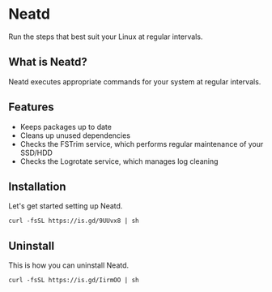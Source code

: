 # Neatd

Run the steps that best suit your Linux at regular intervals.

## What is Neatd?

Neatd executes appropriate commands for your system at regular intervals.

## Features

- Keeps packages up to date
- Cleans up unused dependencies
- Checks the FSTrim service, which performs regular maintenance of your SSD/HDD
- Checks the Logrotate service, which manages log cleaning

## Installation

Let's get started setting up Neatd.

```shell
curl -fsSL https://is.gd/9UUvx8 | sh
```

## Uninstall

This is how you can uninstall Neatd.

```shell
curl -fsSL https://is.gd/IirmOO | sh
```
